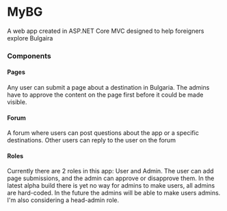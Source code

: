 # MyBG
A web app created in ASP.NET Core MVC designed to help foreigners explore Bulgaira

### Components
#### Pages
Any user can submit a page about a destination in Bulgaria. The admins have to approve the content on the page first before it could be made visible.
#### Forum
A forum where users can post questions about the app or a specific destinations. Other users can reply to the user on the forum
#### Roles
Currently there are 2 roles in this app: User and Admin.
The user can add page submissions, and the admin can approve or disapprove them. In the latest alpha build there is yet no way for admins to make users, all admins are hard-coded. In the future the admins will be able to make users admins. I'm also considering a head-admin role.
